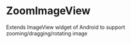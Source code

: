 ZoomImageView
=============

Extends ImageView widget of Android to support zooming/dragging/rotating image
